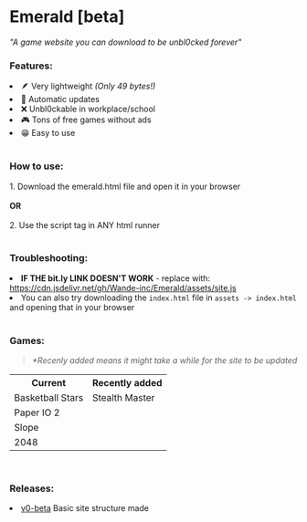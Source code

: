 # Emerald [beta]
<i>"A game website you can download to be unbl0cked forever"</i>
<br>
<h3>Features:</h3>
<li>🪶 Very lightweight <i>(Only 49 bytes!)</i></li>
<li>🔁 Automatic updates</li>
<li>❌ Unbl0ckable in workplace/school</li>
<li>🎮 Tons of free games without ads</li>
<li>😁 Easy to use</li>
<br>
<h3>How to use:</h3>
1. Download the emerald.html file and open it in your browser
<br><br>
<b>OR</b>
<br><br>
2. Use the script tag <code><script src="https://bit.ly/emeraldJS"></script></code> in ANY html runner
<br><br>
<h3>Troubleshooting:</h3>
<li><b>IF THE bit.ly LINK DOESN'T WORK</b> - replace with: <a href="https://cdn.jsdelivr.net/gh/Wande-inc/Emerald/assets/site.js">https://cdn.jsdelivr.net/gh/Wande-inc/Emerald/assets/site.js</a></li>
<li>You can also try downloading the <code>index.html</code> file in <code>assets -> index.html</code> and opening that in your browser</li>
<br>
<h3>Games:</h3>
<blockquote><i>*Recenly added means it might take a while for the site to be updated</i></blockquote>
<table>
  <tr><th>Current</th><th>Recently added</th></tr>
  <tr><td>Basketball Stars</td><td>Stealth Master</td></tr>
  <tr><td>Paper IO 2</td><td></td></tr>
  <tr><td>Slope</td><td></td></tr>
  <tr><td>2048</td><td></td></tr>
</table>
<br>
<h3>Releases:</h3>
<li><a href="https://github.com/Wande-inc/Emerald/releases/tag/v0-beta">v0-beta</a> Basic site structure made</li>
